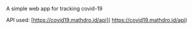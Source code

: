 A simple web app for tracking covid-19

API used: [https://covid19.mathdro.id/api]( https://covid19.mathdro.id/api)